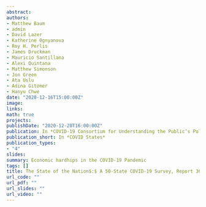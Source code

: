 ```yaml
---
abstract: 
authors:
- Matthew Baum
- admin
- David Lazer
- Katherine Ognyanova
- Roy H. Perlis
- James Druckman
- Mauricio Santillana
- Alexi Quintana
- Matthew Simonson
- Jon Green
- Ata Uslu
- Adina Gitomer
- Hanyu Chwe
date: "2020-12-16T15:00:00Z"
image:
links:
math: true
projects:
publishDate: "2020-12-20T16:00:00Z"
publication: In *COVID-19 Consortium for Understanding the Public’s Policy Preferences Across States*
publication_short: In *COVID States*
publication_types:
- "4"
slides: 
summary: Economic hardhips in the COVID-19 Pandemic
tags: []
title: The State of the Nation$:$ A 50-State COVID-19 Survey, Report 30$:$ Economic Hardships Due to the COVID-19 Pandemic
url_code: ""
url_pdf: ""
url_slides: ""
url_video: ""
---
```


 